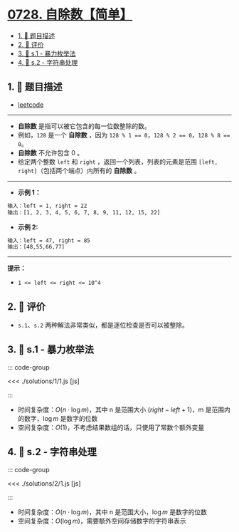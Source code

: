 # [0728. 自除数【简单】](https://github.com/tnotesjs/TNotes.leetcode/tree/main/notes/0728.%20%E8%87%AA%E9%99%A4%E6%95%B0%E3%80%90%E7%AE%80%E5%8D%95%E3%80%91)

<!-- region:toc -->

- [1. 📝 题目描述](#1--题目描述)
- [2. 🫧 评价](#2--评价)
- [3. 🎯 s.1 - 暴力枚举法](#3--s1---暴力枚举法)
- [4. 🎯 s.2 - 字符串处理](#4--s2---字符串处理)

<!-- endregion:toc -->

## 1. 📝 题目描述

- [leetcode](https://leetcode.cn/problems/self-dividing-numbers/)

---

- **自除数** 是指可以被它包含的每一位数整除的数。
- 例如，`128` 是一个 **自除数** ，因为 `128 % 1 == 0`，`128 % 2 == 0`，`128 % 8 == 0`。
- **自除数** 不允许包含 0 。
- 给定两个整数 `left` 和 `right` ，返回一个列表，列表的元素是范围 `[left, right]`（包括两个端点）内所有的 **自除数** 。

---

- **示例 1：**

```txt
输入：left = 1, right = 22
输出：[1, 2, 3, 4, 5, 6, 7, 8, 9, 11, 12, 15, 22]
```

- **示例 2:**

```txt
输入：left = 47, right = 85
输出：[48,55,66,77]
```

---

**提示：**

- `1 <= left <= right <= 10^4`

## 2. 🫧 评价

- `s.1`、`s.2` 两种解法非常类似，都是逐位检查是否可以被整除。

## 3. 🎯 s.1 - 暴力枚举法

::: code-group

<<< ./solutions/1/1.js [js]

:::

- 时间复杂度：$O(n \cdot \log m)$，其中 n 是范围大小 $(right-left+1)$，m 是范围内的数字，$\log m$ 是数字的位数
- 空间复杂度：$O(1)$，不考虑结果数组的话，只使用了常数个额外变量

## 4. 🎯 s.2 - 字符串处理

::: code-group

<<< ./solutions/2/1.js [js]

:::

- 时间复杂度：$O(n \cdot \log m)$，其中 n 是范围大小，$\log m$ 是数字的位数
- 空间复杂度：$O(\log m)$，需要额外空间存储数字的字符串表示
